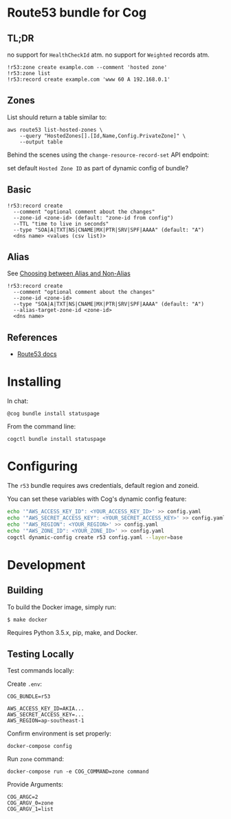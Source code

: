 # Route53 bundle for Cog

## TL;DR
no support for `HealthCheckId` atm.
no support for `Weighted` records atm.

```
!r53:zone create example.com --comment 'hosted zone'
!r53:zone list
!r53:record create example.com 'www 60 A 192.168.0.1'
```

## Zones

List should return a table similar to:

```
aws route53 list-hosted-zones \
    --query "HostedZones[].[Id,Name,Config.PrivateZone]" \
    --output table
```

Behind the scenes using the `change-resource-record-set` API endpoint:

set default `Hosted Zone ID` as part of dynamic config of bundle?

## Basic

```
!r53:record create
  --comment "optional comment about the changes"
  --zone-id <zone-id> (default: "zone-id from config")
  --TTL "time to live in seconds"
  --type "SOA|A|TXT|NS|CNAME|MX|PTR|SRV|SPF|AAAA" (default: "A")
  <dns name> <values (csv list)>
```

## Alias

See [Choosing between Alias and Non-Alias](https://docs.aws.amazon.com/Route53/latest/DeveloperGuide/resource-record-sets-choosing-alias-non-alias.html)

```
!r53:record create
  --comment "optional comment about the changes"
  --zone-id <zone-id>
  --type "SOA|A|TXT|NS|CNAME|MX|PTR|SRV|SPF|AAAA" (default: "A")
  --alias-target-zone-id <zone-id>
  <dns name>
```

## References

- [Route53 docs](http://docs.aws.amazon.com/cli/latest/reference/route53/change-resource-record-sets.html?highlight=route53)

# Installing

In chat:

```
@cog bundle install statuspage
```

From the command line:

```
cogctl bundle install statuspage
```

# Configuring

The `r53` bundle requires aws credentials, default region and zoneid.

You can set these variables with Cog's dynamic config feature:

```bash
echo '"AWS_ACCESS_KEY_ID": <YOUR_ACCESS_KEY_ID>' >> config.yaml
echo '"AWS_SECRET_ACCESS_KEY": <YOUR_SECRET_ACCESS_KEY>' >> config.yaml
echo '"AWS_REGION": <YOUR_REGION>' >> config.yaml
echo '"AWS_ZONE_ID": <YOUR_ZONE_ID>' >> config.yaml
cogctl dynamic-config create r53 config.yaml --layer=base
```

# Development

## Building

To build the Docker image, simply run:

    $ make docker

Requires Python 3.5.x, pip, make, and Docker.

## Testing Locally

Test commands locally:

Create `.env`:
```
COG_BUNDLE=r53

AWS_ACCESS_KEY_ID=AKIA...
AWS_SECRET_ACCESS_KEY=...
AWS_REGION=ap-southeast-1
```

Confirm environment is set properly:

```
docker-compose config
```

Run `zone` command:
```
docker-compose run -e COG_COMMAND=zone command
```

Provide Arguments:
```
COG_ARGC=2
COG_ARGV_0=zone
COG_ARGV_1=list
```

